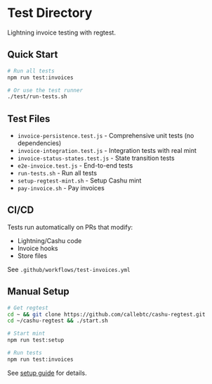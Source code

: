 # Test Directory

Lightning invoice testing with regtest.

## Quick Start

```bash
# Run all tests
npm run test:invoices

# Or use the test runner
./test/run-tests.sh
```

## Test Files

- `invoice-persistence.test.js` - Comprehensive unit tests (no dependencies)
- `invoice-integration.test.js` - Integration tests with real mint
- `invoice-status-states.test.js` - State transition tests
- `e2e-invoice.test.js` - End-to-end tests
- `run-tests.sh` - Run all tests
- `setup-regtest-mint.sh` - Setup Cashu mint
- `pay-invoice.sh` - Pay invoices

## CI/CD

Tests run automatically on PRs that modify:
- Lightning/Cashu code
- Invoice hooks
- Store files

See `.github/workflows/test-invoices.yml`

## Manual Setup

```bash
# Get regtest
cd ~ && git clone https://github.com/callebtc/cashu-regtest.git
cd ~/cashu-regtest && ./start.sh

# Start mint
npm run test:setup

# Run tests
npm run test:invoices
```

See [setup guide](./LIGHTNING_TESTING_SETUP.md) for details.